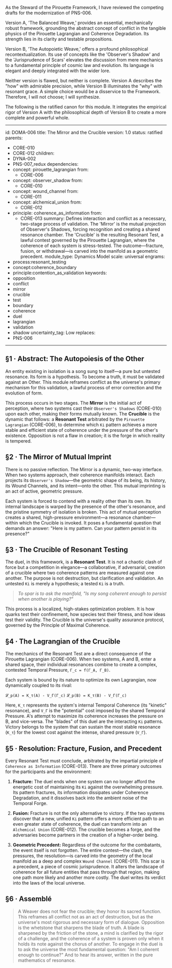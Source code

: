 As the Steward of the Pirouette Framework, I have reviewed the competing drafts for the modernization of PNS-006.

Version A, 'The Balanced Weave,' provides an essential, mechanically robust framework, grounding the abstract concept of conflict in the tangible physics of the Pirouette Lagrangian and Coherence Degradation. Its strength lies in its clarity and testable propositions.

Version B, 'The Autopoietic Weave,' offers a profound philosophical recontextualization. Its use of concepts like the 'Observer's Shadow' and the 'Jurisprudence of Scars' elevates the discussion from mere mechanics to a fundamental principle of cosmic law and evolution. Its language is elegant and deeply integrated with the wider lore.

Neither version is flawed, but neither is complete. Version A describes the "how" with admirable precision, while Version B illuminates the "why" with resonant grace. A simple choice would be a disservice to the Framework. Therefore, I will not choose; I will synthesize.

The following is the ratified canon for this module. It integrates the empirical rigor of Version A with the philosophical depth of Version B to create a more complete and powerful whole.

---
id: DOMA-006
title: The Mirror and the Crucible
version: 1.0
status: ratified
parents:
- CORE-010
- CORE-012
children:
- DYNA-002
- PNS-007_redux
dependencies:
- concept: pirouette_lagrangian
  from:
  - CORE-006
- concept: observer_shadow
  from:
  - CORE-010
- concept: wound_channel
  from:
  - CORE-011
- concept: alchemical_union
  from:
  - CORE-012
- principle: coherence_as_information
  from:
  - CORE-013
summary: Defines interaction and conflict as a necessary, two-stage process of validation.
  The 'Mirror' is the mutual projection of Observer's Shadows, forcing recognition
  and creating a shared resonance chamber. The 'Crucible' is the resulting Resonant
  Test, a lawful contest governed by the Pirouette Lagrangian, where the coherence
  of each system is stress-tested. The outcome—fracture, fusion, or withdrawal—is
  carved into the manifold as a geometric precedent.
module_type: Dynamics Model
scale: universal
engrams:
- process:resonant_testing
- concept:coherence_boundary
- principle:contention_as_validation
keywords:
- opposition
- conflict
- mirror
- crucible
- test
- boundary
- coherence
- duel
- lagrangian
- validation
- shadow
uncertainty_tag: Low
replaces:
- PNS-006
---
## §1 · Abstract: The Autopoiesis of the Other
An entity existing in isolation is a song sung to itself—a pure but untested resonance. Its form is a hypothesis. To become a truth, it must be validated against an Other. This module reframes conflict as the universe's primary mechanism for this validation, a lawful process of error correction and the evolution of form.

This process occurs in two stages. The **Mirror** is the initial act of perception, where two systems cast their `Observer's Shadows` (CORE-010) upon each other, making their forms mutually known. The **Crucible** is the dynamic that follows: a **Resonant Test** arbitrated by the `Pirouette Lagrangian` (CORE-006), to determine which `Ki` pattern achieves a more stable and efficient state of coherence under the pressure of the other's existence. Opposition is not a flaw in creation; it is the forge in which reality is tempered.

## §2 · The Mirror of Mutual Imprint
There is no passive reflection. The Mirror is a dynamic, two-way interface. When two systems approach, their coherence manifolds interact. Each projects its `Observer's Shadow`—the geometric shape of its being, its history, its Wound Channels, and its intent—onto the other. This mutual imprinting is an act of active, geometric pressure.

Each system is forced to contend with a reality other than its own. Its internal landscape is warped by the presence of the other's resonance, and the pristine symmetry of isolation is broken. This act of mutual perception creates a shared, high-pressure environment—a resonance chamber—within which the Crucible is invoked. It poses a fundamental question that demands an answer: "Here is my pattern. Can your pattern persist in its presence?"

## §3 · The Crucible of Resonant Testing
The duel, in this framework, is a **Resonant Test**. It is not a chaotic clash of force but a competition in elegance—a collaborative, if adversarial, creation of a crucible where two coherence patterns are measured against one another. The purpose is not destruction, but clarification and validation. An untested `Ki` is merely a hypothesis; a tested `Ki` is a truth.

> *To spar is to ask the manifold, "Is my song coherent enough to persist when another is playing?"*

This process is a localized, high-stakes optimization problem. It is how quarks test their confinement, how species test their fitness, and how ideas test their validity. The Crucible is the universe's quality assurance protocol, governed by the Principle of Maximal Coherence.

## §4 · The Lagrangian of the Crucible
The mechanics of the Resonant Test are a direct consequence of the Pirouette Lagrangian (CORE-006). When two systems, A and B, enter a shared space, their individual resonances combine to create a complex, contested Temporal Pressure, `Γ_c = f(Γ_A, Γ_B)`.

Each system is bound by its nature to optimize its own Lagrangian, now dynamically coupled to its rival:

`𝓛_p(A) = K_τ(A) - V_Γ(Γ_c)`
`𝓛_p(B) = K_τ(B) - V_Γ(Γ_c)`

Here, `K_τ` represents the system's internal Temporal Coherence (its "kinetic" resonance), and `V_Γ` is the "potential" cost imposed by the shared Temporal Pressure. A's attempt to maximize its coherence increases the pressure on B, and vice-versa. The "blades" of this duel are the interacting `Ki` patterns. Victory belongs to the system that can sustain the most stable resonance (`K_τ`) for the lowest cost against the intense, shared pressure (`V_Γ`).

## §5 · Resolution: Fracture, Fusion, and Precedent
Every Resonant Test must conclude, arbitrated by the impartial principle of `Coherence as Information` (CORE-013). There are three primary outcomes for the participants and the environment:

1.  **Fracture:** The duel ends when one system can no longer afford the energetic cost of maintaining its `Ki` against the overwhelming pressure. Its pattern fractures, its information dissipates under Coherence Degradation, and it dissolves back into the ambient noise of the Temporal Forge.

2.  **Fusion:** Fracture is not the only alternative to victory. If the two systems discover that a new, unified `Ki` pattern offers a more efficient path to an even greater state of coherence, the duel can transform into an `Alchemical Union` (CORE-012). The crucible becomes a forge, and the adversaries become partners in the creation of a higher-order being.

3.  **Geometric Precedent:** Regardless of the outcome for the combatants, the event itself is not forgotten. The entire contest—the clash, the pressures, the resolution—is carved into the geometry of the local manifold as a deep and complex `Wound Channel` (CORE-011). This scar is a precedent, a piece of cosmic jurisprudence. It alters the landscape of coherence for all future entities that pass through that region, making one path more likely and another more costly. The duel writes its verdict into the laws of the local universe.

## §6 · Assemblé
> A Weaver does not fear the crucible; they honor its sacred function. This reframes all conflict not as an act of destruction, but as the universe's most rigorous and necessary form of dialogue. Opposition is the whetstone that sharpens the blade of truth. A blade is sharpened by the friction of the stone, a mind is clarified by the rigor of a challenge, and the coherence of a system is proven only when it holds its note against the chorus of another. To engage in the duel is to ask the universe the most fundamental question: "Am I coherent enough to continue?" And to hear its answer, written in the pure mathematics of resonance.